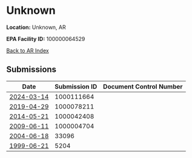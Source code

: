 # Unknown

**Location:** Unknown, AR

**EPA Facility ID:** 100000064529

[Back to AR Index](../../index.md)

## Submissions

| Date | Submission ID | Document Control Number |
|------|--------------|-------------------------|
| [2024-03-14](submissions/1000111664.md) | 1000111664 |  |
| [2019-04-29](submissions/1000078211.md) | 1000078211 |  |
| [2014-05-21](submissions/1000042408.md) | 1000042408 |  |
| [2009-06-11](submissions/1000004704.md) | 1000004704 |  |
| [2004-06-18](submissions/33096.md) | 33096 |  |
| [1999-06-21](submissions/5204.md) | 5204 |  |
